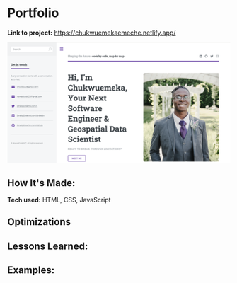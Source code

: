 # Portfolio

**Link to project:** https://chukwuemekaemeche.netlify.app/

<img src="./assets/images/websiteimg/Website Portfolio.png" img alt = "Portfolio Website"/>

## How It's Made:

**Tech used:** HTML, CSS, JavaScript


## Optimizations


## Lessons Learned:


## Examples:
